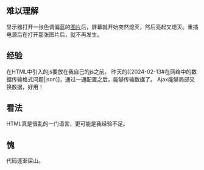 ## 难以理解
显示器打开一张色调偏蓝的[图片](https://wallhaven.cc/w/kxv7xm)后，屏幕就开始突然熄灭，然后亮起又熄灭。重插电源后在打开那张图片后，就不再发生。
## 经验
在HTML中引入的js要放在我自己的js之前。
昨天的[[2024-02-13#在网络中的数据传输格式问题|json]]，通过一通配置之后，能够传输数据了。
Ajax能够局部交换数据，好用！
## 看法
HTML真是很乱的一门语言，更可能是我经验不足。
## 愧
代码逐渐屎山。